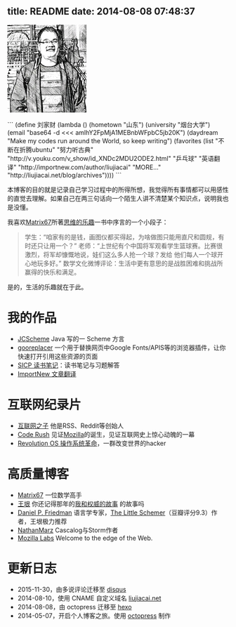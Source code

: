 title: README
date: 2014-08-08 07:48:37
---

<p><img src="/images/myself.jpg" width="180" height="200" /></p>
```
(define 刘家财
  (lambda ()
    (hometown "山东")
    (university "烟台大学")
    (email "base64 -d <<< amlhY2FpMjA1MEBnbWFpbC5jb20K")
    (daydream "Make my codes run around the World, so keep writing")
    (favorites
      (list
        "不断在折腾ubuntu"
        "努力听古典" "http://v.youku.com/v_show/id_XNDc2MDU2ODE2.html"
        "乒乓球"
        "英语翻译" "http://importnew.com/author/liujiacai"
        "MORE..." "http://liujiacai.net/blog/archives"))))
```

本博客的目的就是记录自己学习过程中的所得所想，我觉得所有事情都可以用感性的直觉去理解。如果自己在两三句话向一个陌生人讲不清楚某个知识点，说明我也是没懂。

我喜欢[Matrix67]所著[思维的乐趣](http://book.douban.com/subject/10779597/)一书中序言的一个小段子：

>学生：“咱家有的是钱，画图仪都买得起，为啥做图只能用直尺和圆规，有时还只让用一个？”
>老师：“上世纪有个中国将军观看学生篮球赛。比赛很激烈，将军却慷慨地说，娃们这么多人抢一个球？发给
他们每人一个球开心地玩多好。”
>数学文化微博评论：生活中更有意思的是战胜困难和挑战所赢得的快乐和满足。

是的，生活的乐趣就在于此。

我的作品
====

- [JCScheme](https://github.com/jiacai2050/JCScheme) Java 写的一 Scheme 方言
- [gooreplacer](http://liujiacai.net/gooreplacer) 一个用于替换网页中Google Fonts/APIS等的浏览器插件，让你快速打开引用这些资源的页面
- [SICP 读书笔记](https://github.com/jiacai2050/sicp)：读书笔记与习题解答
- [ImportNew 文章翻译](http://www.importnew.com/author/liujiacai)

互联网纪录片
====

* [互联网之子](http://www.tudou.com/programs/view/jefojo_-HjQ/&lvt=76) 他是RSS、Reddit等创始人
* [Code Rush](http://v.youku.com/v_show/id_XNjA2NDI2MTUy.html) 见证[Mozilla](http://liujiacai.net/blog/2014/09/14/mozilla-history/)的诞生，见证互联网史上惊心动魄的一幕
* [Revolution OS 操作系统革命](http://www.tudou.com/programs/view/lCsZxfWXJ0k/)，一群改变世界的hacker

高质量博客
====

* [Matrix67][] 一位数学高手
* [王垠][yinwang] 你还记得那年的[我和权威的故事][authority] 的故事吗
* [Daniel P. Friedman][daniel] 语言学专家，[The Little Schemer](http://book.douban.com/subject/1632977/)（豆瓣评分9.3）作者，王垠极力推荐
* [NathanMarz][] Cascalog与Storm作者
* [Mozilla Labs](https://mozillalabs.com/en-US/) Welcome to the edge of the Web.

更新日志
====

- 2015-11-30，由多说评论迁移至 [disqus](https://disqus.com/)
- 2014-08-10，使用 CNAME 自定义域名 [liujiacai.net](http://liujiacai.net)
- 2014-08-08，由 octopress 迁移至 [hexo](https://hexo.io/)
- 2014-05-07，开启个人博客之旅。使用 [octopress](http://octopress.org/) 制作

[Matrix67]: http://www.matrix67.com/blog/
[yinwang]: http://www.yinwang.org/
[authority]: http://www.yinwang.org/blog-cn/2014/01/04/authority/
[daniel]: http://www.cs.indiana.edu/~dfried/
[NathanMarz]: http://nathanmarz.com/
